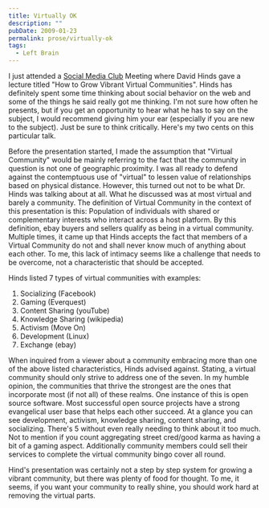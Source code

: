 ```yaml
---
title: Virtually OK
description: ""
pubDate: 2009-01-23
permalink: prose/virtually-ok
tags:
  - Left Brain
---
```


I just attended a [Social Media Club](http://socialmediaclubsf.org/ "South Florida Social Media Club") Meeting where David Hinds gave a lecture titled "How to Grow Vibrant Virtual Communities". Hinds has definitely spent some time thinking about social behavior on the web and some of the things he said really got me thinking. I'm not sure how often he presents, but if you get an opportunity to hear what he has to say on the subject, I would recommend giving him your ear (especially if you are new to the subject). Just be sure to think critically. Here's my two cents on this particular talk.

Before the presentation started, I made the assumption that "Virtual Community" would be mainly referring to the fact that the community in question is not one of geographic proximity. I was all ready to defend against the contemptuous use of "virtual" to lessen value of relationships based on physical distance. However, this turned out not to be what Dr. Hinds was talking about at all. What he discussed was at most virtual and barely a community. The definition of Virtual Community in the context of this presentation is this: Population of individuals with shared or complementary interests who interact across a host platform. By this definition, ebay buyers and sellers qualify as being in a virtual community. Multiple times, it came up that Hinds accepts the fact that members of a Virtual Community do not and shall never know much of anything about each other. To me, this lack of intimacy seems like a challenge that needs to be overcome, not a characteristic that should be accepted.

Hinds listed 7 types of virtual communities with examples:

1. Socializing (Facebook)
2. Gaming (Everquest)
3. Content Sharing (youTube)
4. Knowledge Sharing (wikipedia)
5. Activism (Move On)
6. Development (Linux)
7. Exchange (ebay)

When inquired from a viewer about a community embracing more than one of the above listed characteristics, Hinds advised against. Stating, a virtual community should only strive to address one of the seven. In my humble opinion, the communities that thrive the strongest are the ones that incorporate most (if not all) of these realms. One instance of this is open source software. Most successful open source projects have a strong evangelical user base that helps each other succeed. At a glance you can see development, activism, knowledge sharing, content sharing, and socializing. There's 5 without even really needing to think about it too much. Not to mention if you count aggregating street cred/good karma as having a bit of a gaming aspect. Additionally community members could sell their services to complete the virtual community bingo cover all round.

Hind's presentation was certainly not a step by step system for growing a vibrant community, but there was plenty of food for thought. To me, it seems, if you want your community to really shine, you should work hard at removing the virtual parts.

